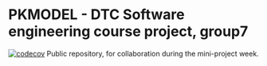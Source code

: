 # PKMODEL - DTC Software engineering course project, group7

[![codecov](https://codecov.io/gh/simonlichtinger/pkmodel_group7/branch/master/graph/badge.svg?token=OGKG136MZJ)](undefined)
Public repository, for collaboration during the mini-project week.

